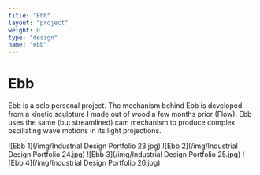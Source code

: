 ```yaml
---
title: "Ebb"
layout: "project"
weight: 0
type: "design"
name: "ebb"
---
```


# Ebb

Ebb is a solo personal project. The mechanism behind Ebb is developed from a kinetic sculpture I made out of wood a few months prior (Flow). Ebb uses the same (but streamlined) cam mechanism to produce complex oscillating wave motions in its light projections.


![Ebb 1](/img/Industrial Design Portfolio 23.jpg)
![Ebb 2](/img/Industrial Design Portfolio 24.jpg)
![Ebb 3](/img/Industrial Design Portfolio 25.jpg)
![Ebb 4](/img/Industrial Design Portfolio 26.jpg)
